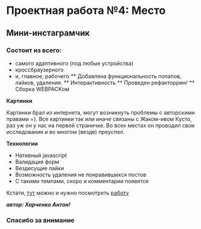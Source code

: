 # Проектная работа №4: Место

## Мини-инстаграмчик

### Состоит из всего:

* самого адаптивного (под любые устройства)
* кроссбраузерного
* и, главное, рабочего
** Добавлена функциональность попапов, лайков, удаления.
** Интерактивность
** Проведен рефакторринг
** Сборка WEBPACKом

**Картинки**

Картинки брал из интернета, могут возникнуть проблемы с авторскими правами =). Все картинки 
так или иначе связаны с Жаком-ивом Кусто, раз уж он у нас на первой страничке. Во всех местах он проводил свои исследования и во многом (везде) преуспел.

**Технологии**

- Нативный javascript  
- Валидация форм  
- Вездесущие лайки
- Возможность удаления не понравившихся постов
- С такими темпами, скоро и комментарии появятся


Кстати, [тут](https://norchah.github.io/mesto/dist) можно и нужно посмотреть [работу](https://norchah.github.io/mesto/dist)

***автор: Харченко Антон!***
### Спасибо за внимание


